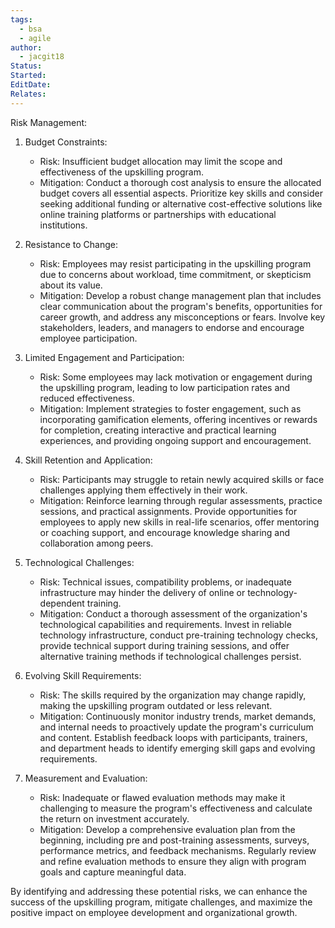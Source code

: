```yaml
---
tags:
  - bsa
  - agile
author:
  - jacgit18
Status: 
Started: 
EditDate: 
Relates:
---
```

Risk Management:

1. Budget Constraints:
   - Risk: Insufficient budget allocation may limit the scope and effectiveness of the upskilling program.
   - Mitigation: Conduct a thorough cost analysis to ensure the allocated budget covers all essential aspects. Prioritize key skills and consider seeking additional funding or alternative cost-effective solutions like online training platforms or partnerships with educational institutions.

2. Resistance to Change:
   - Risk: Employees may resist participating in the upskilling program due to concerns about workload, time commitment, or skepticism about its value.
   - Mitigation: Develop a robust change management plan that includes clear communication about the program's benefits, opportunities for career growth, and address any misconceptions or fears. Involve key stakeholders, leaders, and managers to endorse and encourage employee participation.

3. Limited Engagement and Participation:
   - Risk: Some employees may lack motivation or engagement during the upskilling program, leading to low participation rates and reduced effectiveness.
   - Mitigation: Implement strategies to foster engagement, such as incorporating gamification elements, offering incentives or rewards for completion, creating interactive and practical learning experiences, and providing ongoing support and encouragement.

4. Skill Retention and Application:
   - Risk: Participants may struggle to retain newly acquired skills or face challenges applying them effectively in their work.
   - Mitigation: Reinforce learning through regular assessments, practice sessions, and practical assignments. Provide opportunities for employees to apply new skills in real-life scenarios, offer mentoring or coaching support, and encourage knowledge sharing and collaboration among peers.

5. Technological Challenges:
   - Risk: Technical issues, compatibility problems, or inadequate infrastructure may hinder the delivery of online or technology-dependent training.
   - Mitigation: Conduct a thorough assessment of the organization's technological capabilities and requirements. Invest in reliable technology infrastructure, conduct pre-training technology checks, provide technical support during training sessions, and offer alternative training methods if technological challenges persist.

6. Evolving Skill Requirements:
   - Risk: The skills required by the organization may change rapidly, making the upskilling program outdated or less relevant.
   - Mitigation: Continuously monitor industry trends, market demands, and internal needs to proactively update the program's curriculum and content. Establish feedback loops with participants, trainers, and department heads to identify emerging skill gaps and evolving requirements.

7. Measurement and Evaluation:
   - Risk: Inadequate or flawed evaluation methods may make it challenging to measure the program's effectiveness and calculate the return on investment accurately.
   - Mitigation: Develop a comprehensive evaluation plan from the beginning, including pre and post-training assessments, surveys, performance metrics, and feedback mechanisms. Regularly review and refine evaluation methods to ensure they align with program goals and capture meaningful data.

By identifying and addressing these potential risks, we can enhance the success of the upskilling program, mitigate challenges, and maximize the positive impact on employee development and organizational growth.